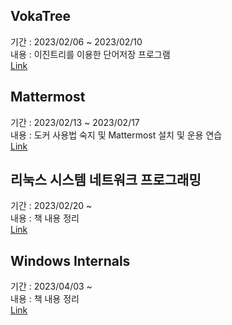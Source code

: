 ## VokaTree
기간 : 2023/02/06 ~ 2023/02/10  
내용 : 이진트리를 이용한 단어저장 프로그램  
[Link](VokaTree/Readme.md)  

## Mattermost
기간 : 2023/02/13 ~ 2023/02/17  
내용 : 도커 사용법 숙지 및 Mattermost 설치 및 운용 연습  
[Link](Mattermost/Readme.md)  

## 리눅스 시스템 네트워크 프로그래밍
기간 : 2023/02/20 ~   
내용 : 책 내용 정리  
[Link](%EB%A6%AC%EB%88%85%EC%8A%A4%20%EC%8B%9C%EC%8A%A4%ED%85%9C%EB%84%A4%ED%8A%B8%EC%9B%8C%ED%81%AC%20%ED%94%84%EB%A1%9C%EA%B7%B8%EB%9E%98%EB%B0%8D//Readme.md)  

## Windows Internals
기간 : 2023/04/03 ~   
내용 : 책 내용 정리  
[Link](Windows%20Internals/Readme.md)
